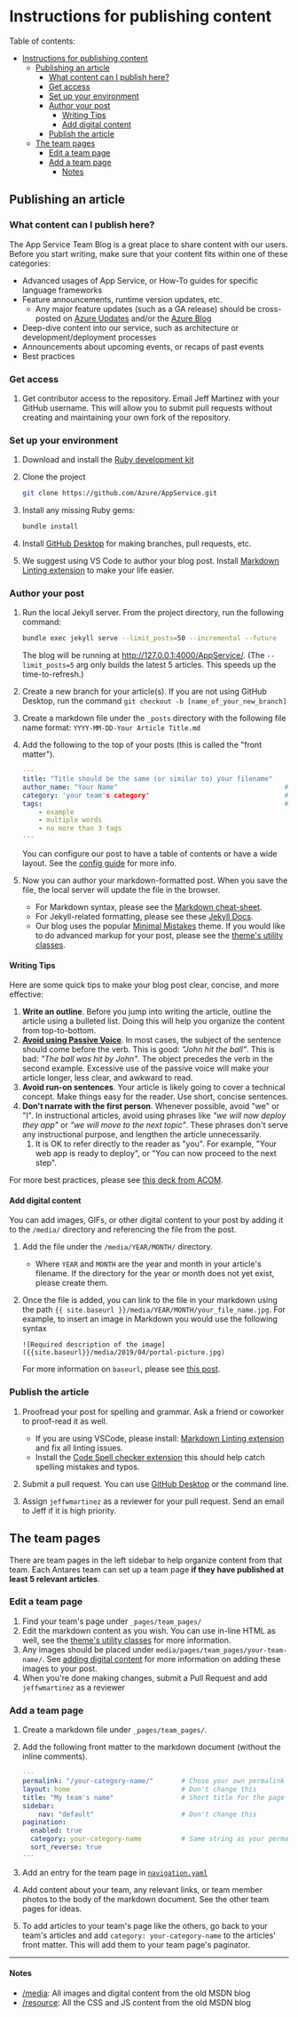 # Instructions for publishing content

Table of contents:

- [Instructions for publishing content](#instructions-for-publishing-content)
  - [Publishing an article](#publishing-an-article)
    - [What content can I publish here?](#what-content-can-i-publish-here)
    - [Get access](#get-access)
    - [Set up your environment](#set-up-your-environment)
    - [Author your post](#author-your-post)
      - [Writing Tips](#writing-tips)
      - [Add digital content](#add-digital-content)
    - [Publish the article](#publish-the-article)
  - [The team pages](#the-team-pages)
    - [Edit a team page](#edit-a-team-page)
    - [Add a team page](#add-a-team-page)
      - [Notes](#notes)

## Publishing an article

### What content can I publish here?

The App Service Team Blog is a great place to share content with our users. Before you start writing, make sure that your content fits within one of these categories:

- Advanced usages of App Service, or How-To guides for specific language frameworks
- Feature announcements, runtime version updates, etc.
  - Any major feature updates (such as a GA release) should be cross-posted on [Azure Updates](https://azure.microsoft.com/updates/) and/or the [Azure Blog](https://azure.microsoft.com/blog/)
- Deep-dive content into our service, such as architecture or development/deployment processes
- Announcements about upcoming events, or recaps of past events
- Best practices

### Get access

1. Get contributor access to the repository. Email Jeff Martinez with your GitHub username. This will allow you to submit pull requests without creating and maintaining your own fork of the repository.

### Set up your environment

1. Download and install the [Ruby development kit](https://jekyllrb.com/docs/installation/)

1. Clone the project

    ```bash
    git clone https://github.com/Azure/AppService.git
    ```

1. Install any missing Ruby gems:

    ```bash
    bundle install
    ```

1. Install [GitHub Desktop](https://desktop.github.com/) for making branches, pull requests, etc.

1. We suggest using VS Code to author your blog post. Install [Markdown Linting extension](https://marketplace.visualstudio.com/items?itemName=DavidAnson.vscode-markdownlint) to make your life easier.

### Author your post

1. Run the local Jekyll server. From the project directory, run the following command:

    ```bash
    bundle exec jekyll serve --limit_posts=50 --incremental --future
    ```

    The blog will be running at <http://127.0.0.1:4000/AppService/>. (The `--limit_posts=5` arg only builds the latest 5 articles. This speeds up the time-to-refresh.)

1. Create a new branch for your article(s). If you are not using GitHub Desktop, run the command `git checkout -b [name_of_your_new_branch]`

1. Create a markdown file under the `_posts` directory with the following file name format: `YYYY-MM-DD-Your Article Title.md`

1. Add the following to the top of your posts (this is called the "front matter").

    ```yaml
    ---
    title: "Title should be the same (or similar to) your filename"
    author_name: "Your Name"                                          # required
    category: 'your team's category'                                  # optional
    tags:                                                             # tags are optional
        - example
        - multiple words
        - no more than 3 tags
    ---
    ```

    You can configure our post to have a table of contents or have a wide layout. See the [config guide](https://mmistakes.github.io/minimal-mistakes/docs/layouts/) for more info.

1. Now you can author your markdown-formatted post. When you save the file, the local server will update the file in the browser.

    - For Markdown syntax, please see the [Markdown cheat-sheet](https://github.com/adam-p/markdown-here/wiki/Markdown-Cheatsheet).
    - For Jekyll-related formatting, please see these [Jekyll Docs](https://jekyllrb.com/docs/posts/).
    - Our blog uses the popular [Minimal Mistakes](https://github.com/mmistakes) theme. If you would like to do advanced markup for your post, please see the [theme's utility classes](https://mmistakes.github.io/minimal-mistakes/docs/utility-classes/).

#### Writing Tips

Here are some quick tips to make your blog post clear, concise, and more effective:

1. **Write an outline**. Before you jump into writing the article, outline the article using a bulleted list. Doing this will help you organize the content from top-to-bottom.
1. [**Avoid using Passive Voice**](https://www.wikihow.com/Avoid-Using-the-Passive-Voice). In most cases, the subject of the sentence should come before the verb. This is good: _"John hit the ball"_. This is bad: _"The ball was hit by John"_. The object precedes the verb in the second example. Excessive use of the passive voice will make your article longer, less clear, and awkward to read.
1. **Avoid run-on sentences**. Your article is likely going to cover a technical concept. Make things easy for the reader. Use short, concise sentences.
1. **Don't narrate with the first person**. Whenever possible, avoid "we" or "I". In instructional articles, avoid using phrases like _"we will now deploy they app"_ or _"we will move to the next topic"_. These phrases don't serve any instructional purpose, and lengthen the article unnecessarily.
    1. It is OK to refer directly to the reader as "you". For example, "Your web app is ready to deploy", or "You can now proceed to the next step".

For more best practices, please see [this deck from ACOM](https://microsoft.sharepoint.com/:p:/t/cloudosdigital/EYElo_4ScDZCqBNEHs6P7q0BD7Vl-6jnb8vaOfxhmAmE_w?e=g43Da6).

#### Add digital content

You can add images, GIFs, or other digital content to your post by adding it to the `/media/` directory and referencing the file from the post.

1. Add the file under the `/media/YEAR/MONTH/` directory.
    - Where `YEAR` and `MONTH` are the year and month in your article's filename. If the directory for the year or month does not yet exist, please create them.
1. Once the file is added, you can link to the file in your markdown using the path `{{ site.baseurl }}/media/YEAR/MONTH/your_file_name.jpg`. For example, to insert an image in Markdown you would use the following syntax

    ```text
    ![Required description of the image]({{site.baseurl}}/media/2019/04/portal-picture.jpg)
    ```

    For more information on `baseurl`, please see [this post](https://byparker.com/blog/2014/clearing-up-confusion-around-baseurl/).

### Publish the article

1. Proofread your post for spelling and grammar. Ask a friend or coworker to proof-read it as well.

    - If you are using VSCode, please install: [Markdown Linting extension](https://marketplace.visualstudio.com/items?itemName=DavidAnson.vscode-markdownlint) and fix all linting issues.
    - Install the [Code Spell checker extension](https://marketplace.visualstudio.com/items?itemName=streetsidesoftware.code-spell-checker) this should help catch spelling mistakes and typos.

1. Submit a pull request. You can use [GitHub Desktop](https://help.github.com/en/desktop/contributing-to-projects/creating-a-pull-request) or the command line.

1. Assign `jeffwmartinez` as a reviewer for your pull request. Send an email to Jeff if it is high priority.

## The team pages

There are team pages in the left sidebar to help organize content from that team. Each Antares team can set up a team page **if they have published at least 5 relevant articles**.

### Edit a team page

1. Find your team's page under `_pages/team_pages/`
1. Edit the markdown content as you wish. You can use in-line HTML as well, see the [theme's utility classes](https://mmistakes.github.io/minimal-mistakes/docs/utility-classes/) for more information.
1. Any images should be placed under `media/pages/team_pages/your-team-name/`. See [adding digital content](#adding-digital-content) for more information on adding these images to your post.
1. When you're done making changes, submit a Pull Request and add `jeffwmartinez` as a reviewer

### Add a team page

1. Create a markdown file under `_pages/team_pages/`.
1. Add the following front matter to the markdown document (without the inline comments).

    ```yaml
    ---
    permalink: "/your-category-name/"       # Chose your own permalink
    layout: home                            # Don't change this
    title: "My team's name"                 # Short title for the page
    sidebar:
        nav: "default"                      # Don't change this
    pagination:
      enabled: true
      category: your-category-name          # Same string as your permalink, w/o the slashes
      sort_reverse: true
    ---
    ```

1. Add an entry for the team page in [`navigation.yaml`](_data/navigation.yml) 
3. Add content about your team, any relevant links, or team member photos to the body of the markdown document. See the other team pages for ideas.
4. To add articles to your team's page like the others, go back to your team's articles and add `category: your-category-name` to the articles' front matter. This will add them to your team page's paginator.

---------

#### Notes

- [/media](/media): All images and digital content from the old MSDN blog
- [/resource](/resource): All the CSS and JS content from the old MSDN blog
